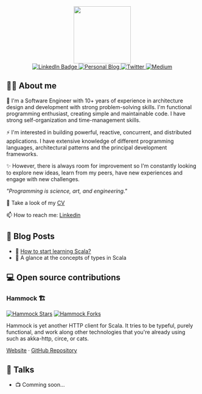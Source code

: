 <div id="header" align="center">
  <img src="https://media.giphy.com/media/lP8xu5t2DLGG045H8F/giphy.gif" width="150"/>

<div id="badges">
  <a href="https://www.linkedin.com/in/llfrometa">
    <img src="https://img.shields.io/static/v1?label=linkedin&message=20.4k&color=blue&logoColor=white&logo=linkedin&style=for-the-badge" alt="LinkedIn Badge"/>
  </a>
  <a href="https://llfrometa89.github.io/">
    <img src="https://img.shields.io/badge/-Personal%20blog-red?style=for-the-badge&logo=scala&logoColor=white" alt="Personal Blog"/>
  </a>
  <a href="https://twitter.com/LivanFrometa">
    <img src="https://img.shields.io/badge/Twitter-blue?style=for-the-badge&logo=twitter&logoColor=white" alt="Twitter"/>
  </a>
  <a href="https://medium.com/@llfrometa">
    <img src="https://img.shields.io/badge/Medium-black?style=for-the-badge&logo=medium&logoColor=white" alt="Medium"/>
  </a>
</div>
<img src="https://komarev.com/ghpvc/?username=llfrometa89&style=flat-square&color=blue" alt=""/>

</div>

## 🧑‍💻 About me
🔭 I'm a Software Engineer with 10+ years of experience in architecture design and development with strong problem-solving skills. I'm functional programming enthusiast, creating simple and maintainable code. I have strong self-organization and time-management skills. 

⚡ I'm interested in building powerful, reactive, concurrent, and distributed applications. I have extensive knowledge of different programming languages, architectural patterns and the principal development frameworks.

✨ However, there is always room for improvement so I'm constantly looking to explore new ideas, learn from my peers, have new experiences and engage with new challenges.

_"Programming is science, art, and engineering."_

📃 Take a look of my [CV](https://drive.google.com/file/d/1bnYeZ_wR9oDt7h7H50Jwk6M7fxyOsiNr/view?usp=sharing)

📫 How to reach me: [Linkedin](https://www.linkedin.com/in/llfrometa)


<!--
**llfrometa89/llfrometa89** is a ✨ _special_ ✨ repository because its `README.md` (this file) appears on your GitHub profile.

Here are some ideas to get you started:

- 🔭 I’m currently working on ...
- 🌱 I’m currently learning ...
- 👯 I’m looking to collaborate on ...
- 🤔 I’m looking for help with ...
- 💬 Ask me about ...
- 📫 How to reach me: ...
- 😄 Pronouns: ...
- ⚡ Fun fact: ...
-->


## 📝 Blog Posts
- 📄 [How to start learning Scala?](https://medium.com/packlinktech/how-to-start-learning-scala-7ed48eca8fe0)
- 📄 A glance at the concepts of types in Scala

## 💻 Open source contributions

### Hammock 🏗
[![Hammock Stars](https://img.shields.io/github/stars/pepegar/hammock?label=github%20stars&logo=github&style=for-the-badge)](https://github.com/pepegar/hammock)
[![Hammock Forks](https://img.shields.io/github/forks/pepegar/hammock?label=Girhub%20Fork&logo=github&style=for-the-badge)](https://github.com/pepegar/hammock)

Hammock is yet another HTTP client for Scala. It tries to be typeful, purely functional, and work along other technologies that you're already using such as akka-http, circe, or cats.

[Website](https://hammock.pepegar.com/) · [GitHub Repository](https://github.com/pepegar/hammock)

## 🎤 Talks
- 📺 Comming soon...
